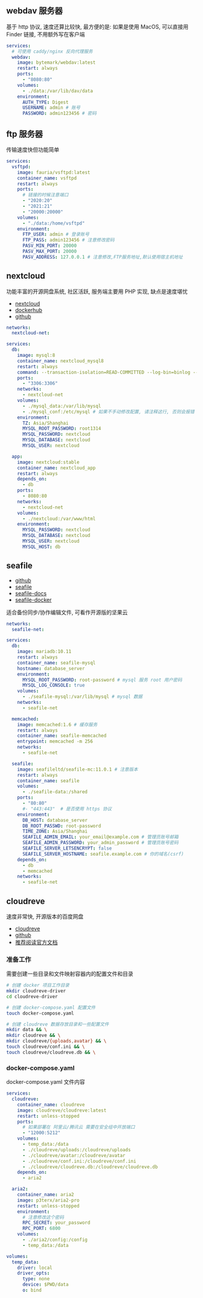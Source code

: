 ## webdav 服务器

基于 http 协议, 速度还算比较快, 最方便的是: 如果是使用 MacOS,
可以直接用 Finder 链接, 不用额外写在客户端

```yaml
services:
  # 可使用 caddy/nginx 反向代理服务
  webdav:
    image: bytemark/webdav:latest
    restart: always
    ports:
      - "8080:80"
    volumes:
      - ./data:/var/lib/dav/data
    environment:
      AUTH_TYPE: Digest
      USERNAME: admin # 账号
      PASSWORD: admin123456 # 密码
```

## ftp 服务器

传输速度快但功能简单

```yaml
services:
  vsftpd:
    image: fauria/vsftpd:latest
    container_name: vsftpd
    restart: always
    ports:
      # 链接的时候注意端口
      - "2020:20"
      - "2021:21"
      - "20000:20000"
    volumes:
      - "./data:/home/vsftpd"
    environment:
      FTP_USER: admin # 登录账号
      FTP_PASS: admin123456 # 注意修改密码
      PASV_MIN_PORT: 20000
      PASV_MAX_PORT: 20000
      PASV_ADDRESS: 127.0.0.1 # 注意修改,FTP服务地址,默认使用宿主机地址
```

## nextcloud

功能丰富的开源网盘系统, 社区活跃, 服务端主要用 PHP 实现, 缺点是速度堪忧

- [nextcloud](https://nextcloud.com/)
- [dockerhub](https://hub.docker.com/_/nextcloud/)
- [github](https://github.com/nextcloud/docker)

```yml
networks:
  nextcloud-net:

services:
  db:
    image: mysql:8
    container_name: nextcloud_mysql8
    restart: always
    command: --transaction-isolation=READ-COMMITTED --log-bin=binlog --binlog-format=ROW
    ports:
      - "3306:3306"
    networks:
      - nextcloud-net
    volumes:
      - ./mysql_data:/var/lib/mysql
      - ./mysql_conf:/etc/mysql # 如果不手动修改配置, 请注释这行, 否则会报错
    environment:
      TZ: Asia/Shanghai
      MYSQL_ROOT_PASSWORD: root1314
      MYSQL_PASSWORD: nextcloud
      MYSQL_DATABASE: nextcloud
      MYSQL_USER: nextcloud

  app:
    image: nextcloud:stable
    container_name: nextcloud_app
    restart: always
    depends_on:
      - db
    ports:
      - 8080:80
    networks:
      - nextcloud-net
    volumes:
      - ./nextcloud:/var/www/html
    environment:
      MYSQL_PASSWORD: nextcloud
      MYSQL_DATABASE: nextcloud
      MYSQL_USER: nextcloud
      MYSQL_HOST: db
```

## seafile

- [github](https://github.com/haiwen/seafile)
- [seafile](https://www.seafile.com/home/)
- [seafile-docs](https://cloud.seafile.com/published/seafile-manual-cn/docker/%E7%94%A8Docker%E9%83%A8%E7%BD%B2Seafile.md#user-content-%E5%BF%AB%E9%80%9F%E5%BC%80%E5%A7%8B)
- [seafile-docker](https://hub.docker.com/r/seafileltd/seafile-mc/tags)

适合备份同步/协作编辑文件, 可看作开源版的坚果云

```yaml
networks:
  seafile-net:

services:
  db:
    image: mariadb:10.11
    restart: always
    container_name: seafile-mysql
    hostname: database_server
    environment:
      MYSQL_ROOT_PASSWORD: root-password # mysql 服务 root 用户密码
      MYSQL_LOG_CONSOLE: true
    volumes:
      - ./seafile-mysql:/var/lib/mysql # mysql 数据
    networks:
      - seafile-net

  memcached:
    image: memcached:1.6 # 缓存服务
    restart: always
    container_name: seafile-memcached
    entrypoint: memcached -m 256
    networks:
      - seafile-net

  seafile:
    image: seafileltd/seafile-mc:11.0.1 # 注意版本
    restart: always
    container_name: seafile
    volumes:
      - ./seafile-data:/shared
    ports:
      - "80:80"
      #- "443:443"  # 是否使用 https 协议
    environment:
      DB_HOST: database_server
      DB_ROOT_PASSWD: root-password
      TIME_ZONE: Asia/Shanghai
      SEAFILE_ADMIN_EMAIL: your_email@example.com # 管理员账号邮箱
      SEAFILE_ADMIN_PASSWORD: your_admin_password # 管理员账号密码
      SEAFILE_SERVER_LETSENCRYPT: false
      SEAFILE_SERVER_HOSTNAME: seafile.example.com # 你的域名(csrf)
    depends_on:
      - db
      - memcached
    networks:
      - seafile-net
```

## cloudreve

速度非常快, 开源版本的百度网盘

- [cloudreve](https://cloudreve.org/)
- [github](https://github.com/cloudreve/Cloudreve)
- [推荐阅读官方文档](https://docs.cloudreve.org/getting-started/install#docker)

### 准备工作

需要创建一些目录和文件映射容器内的配置文件和目录

```sh
# 创建 docker 项目工作目录
mkdir cloudreve-driver
cd cloudreve-driver

# 创建 docker-compose.yaml 配置文件
touch docker-compose.yaml

# 创建 cloudreve 数据存放目录和一些配置文件
mkdir data && \
mkdir cloudreve && \
mkdir cloudreve/{uploads,avatar} && \
touch cloudreve/conf.ini && \
touch cloudreve/cloudreve.db && \
```

### docker-compose.yaml

docker-compose.yaml 文件内容

```yaml
services:
  cloudreve:
    container_name: cloudreve
    image: cloudreve/cloudreve:latest
    restart: unless-stopped
    ports:
      # 如果部署在 阿里云/腾讯云 需要在安全组中开放端口
      - "12000:5212"
    volumes:
      - temp_data:/data
      - ./cloudreve/uploads:/cloudreve/uploads
      - ./cloudreve/avatar:/cloudreve/avatar
      - ./cloudreve/conf.ini:/cloudreve/conf.ini
      - ./cloudreve/cloudreve.db:/cloudreve/cloudreve.db
    depends_on:
      - aria2

  aria2:
    container_name: aria2
    image: p3terx/aria2-pro
    restart: unless-stopped
    environment:
      # 注意修改这个密码
      RPC_SECRET: your_password
      RPC_PORT: 6800
    volumes:
      - ./aria2/config:/config
      - temp_data:/data

volumes:
  temp_data:
    driver: local
    driver_opts:
      type: none
      device: $PWD/data
      o: bind
```
